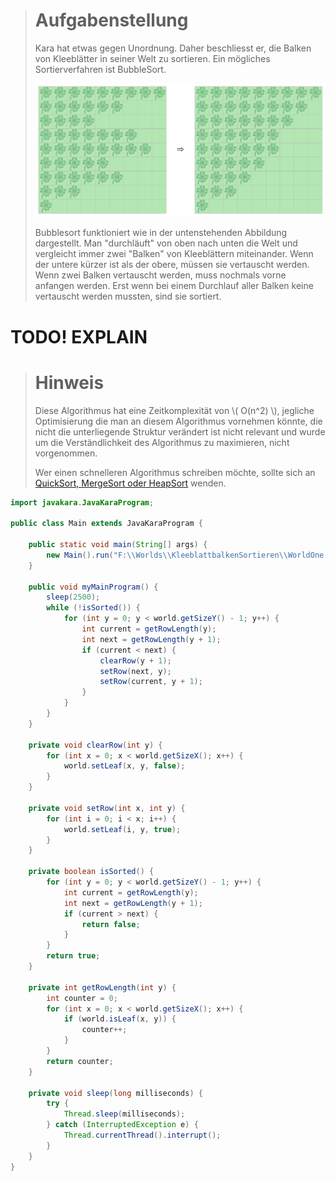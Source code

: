 > # Aufgabenstellung
>
> Kara hat etwas gegen Unordnung. 
> Daher beschliesst er, die Balken von Kleeblätter in seiner Welt zu sortieren.
> Ein mögliches Sortierverfahren ist BubbleSort.
> 
> ![Bild](./img/BubbleSorted.png)
> 
> Bubblesort funktioniert wie in der untenstehenden Abbildung dargestellt.
> Man "durchläuft" von oben nach unten die Welt und vergleicht immer zwei "Balken" von Kleeblättern miteinander.
> Wenn der untere kürzer ist als der obere, müssen sie vertauscht werden.
> Wenn zwei Balken vertauscht werden, muss nochmals vorne anfangen werden.
> Erst wenn bei einem Durchlauf aller Balken keine vertauscht werden mussten, sind sie sortiert.
> 

# TODO! EXPLAIN

> # Hinweis
>
> Diese Algorithmus hat eine Zeitkomplexität von \\( O(n^2) \\),
> jegliche Optimisierung die man an diesem Algorithmus vornehmen könnte,
> die nicht die unterliegende Struktur verändert ist nicht relevant und 
> wurde um die Verständlichkeit des Algorithmus zu maximieren, nicht vorgenommen.
>
> Wer einen schnelleren Algorithmus schreiben möchte,
> sollte sich an [QuickSort, MergeSort oder HeapSort](https://en.wikipedia.org/wiki/Sorting_algorithm#Comparison_of_algorithms) wenden.
>


```Java
import javakara.JavaKaraProgram;

public class Main extends JavaKaraProgram {

    public static void main(String[] args) {
        new Main().run("F:\\Worlds\\KleeblattbalkenSortieren\\WorldOne.world");
    }

    public void myMainProgram() {
        sleep(2500);
        while (!isSorted()) {
            for (int y = 0; y < world.getSizeY() - 1; y++) {
                int current = getRowLength(y);
                int next = getRowLength(y + 1);
                if (current < next) {
                    clearRow(y + 1);
                    setRow(next, y);
                    setRow(current, y + 1);
                }
            }
        }
    }

    private void clearRow(int y) {
        for (int x = 0; x < world.getSizeX(); x++) {
            world.setLeaf(x, y, false);
        }
    }

    private void setRow(int x, int y) {
        for (int i = 0; i < x; i++) {
            world.setLeaf(i, y, true);
        }
    }

    private boolean isSorted() {
        for (int y = 0; y < world.getSizeY() - 1; y++) {
            int current = getRowLength(y);
            int next = getRowLength(y + 1);
            if (current > next) {
                return false;
            }
        }
        return true;
    }

    private int getRowLength(int y) {
        int counter = 0;
        for (int x = 0; x < world.getSizeX(); x++) {
            if (world.isLeaf(x, y)) {
                counter++;
            }
        }
        return counter;
    }

    private void sleep(long milliseconds) {
        try {
            Thread.sleep(milliseconds);
        } catch (InterruptedException e) {
            Thread.currentThread().interrupt();
        }
    }
}
```